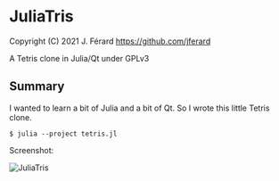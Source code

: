 # JuliaTris
Copyright (C) 2021 J. Férard <https://github.com/jferard>

A Tetris clone in Julia/Qt under GPLv3

## Summary
I wanted to learn a bit of Julia and a bit of Qt. So I wrote this little Tetris clone.

    $ julia --project tetris.jl 

Screenshot:

![JuliaTris](https://user-images.githubusercontent.com/10564095/125170215-2b2f2080-e1ae-11eb-9c0f-156583740439.png)
